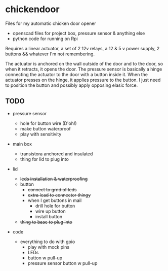 # chickendoor
Files for my automatic chicken door opener

* openscad files for project box, pressure sensor & anything else
* python code for running on Rpi

Requires a linear actuator, a set of 2 12v relays, a 12 & 5 v power supply, 2 buttons && whatever I'm not remembering.

The actuator is anchored on the wall outside of the door and to the door, so when it
retracts, it opens the door.  The pressure sensor is basically a hinge connecting the actuator to the door with a button inside it.  When the actuator presses on the hinge, it applies pressure to the button.  I just need to position the button and possibly apply opposing elasic force.  

## TODO

* pressure sensor
  * hole for button wire (D'oh!)
  * make button waterproof
  * play with sensitivity

* main box
  * transistora anchored and insulated
  * thing for lid to plug into

* lid
  * ~~leds installation & waterproofing~~
  * button
    * ~~connect to grnd of leds~~
    * ~~extra lead to connector thingy~~
    * when I get buttons in mail
      * drill hole for button
      * wire up button
      * install button
  * ~~thing to base to plug into~~

* code
  * everything to do with gpio
    * play with mock pins
    * LEDs
    * button w pull-up 
    * pressure sensor button w pull-up
  



